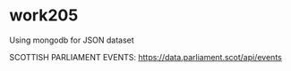 # work205
Using mongodb for JSON dataset

SCOTTISH PARLIAMENT EVENTS: https://data.parliament.scot/api/events

